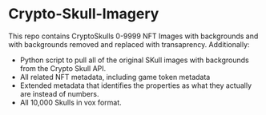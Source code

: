 # Crypto-Skull-Imagery

This repo contains CryptoSkulls 0-9999 NFT Images with backgrounds and with backgrounds removed and replaced with transaprency.
Additionally: 

 - Python script to pull all of the original SKull images with backgrounds from the Crypto Skull API.
 - All related NFT metadata, including game token metadata
 - Extended metadata that identifies the properties as what they actually are instead of numbers.
 - All 10,000 Skulls in vox format.


